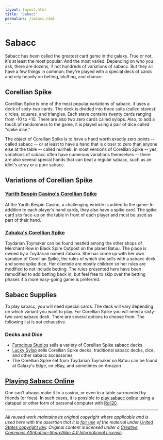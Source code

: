 ```yaml
---
layout: layout.html
title: 'Sabacc'
permalink: /sabacc.html
---
```


# Sabacc

<!-- ![](/Images/sabacc.jpg) -->

Sabacc has been called the greatest card game in the galaxy. True or not, it's at least the most popular. And the most varied. Depending on who you ask, there are dozens, if not hundreds of variations of sabacc. But they all have a few things in common: they're played with a special deck of cards and rely heavily on betting, bluffing, and chance.

## Corellian Spike

Corellian Spike is one of the most popular variations of sabacc. It uses a deck of sixty-two cards. The deck is divided into three suits (called staves): circles, squares, and triangles. Each stave contains twenty cards ranging from -10 to +10. There are also two zero cards called sylops. Also, to add a touch of randomness to the game, it is played using a pair of dice called "spike dice."

The object of Corellian Spike is to have a hand worth exactly zero points -- called sabacc -- or at least to have a hand that is closer to zero than anyone else at the table -- called nulrhek. In most versions of Corellian Spike -- yes, variations of sabacc often have numerous variations themselves -- there are also several special hands that can beat a regular sabacc, such as an idiot's array or a pure sabacc.

## Variations of Corellian Spike

### [Yarith Bespin Casino's Corellian Spike](/sabacc/yarith)

At the Yarith Bespin Casino, a challenging wrinkle is added to the game: In addition to each player's hand cards, they also have a spike card. The spike card sits face-up on the table in front of each player and must be used as part of their hand.

### [Zabaka's Corellian Spike](/sabacc/zabaka)

Toydarian Toymaker can be found nestled among the other shops of Merchant Row in Black Spire Outpost on the planet Batuu. The place is owned by a Toydarian named Zabaka. She has come up with her own variation of Corellian Spike, the rules of which she sells with a sabacc deck and some spike dice. Her clientele are mostly children so her rules are modified to not include betting. The rules presented here have been remodified to add betting back in, but feel free to skip over the betting phases if a more easy-going game is preferred.

## Sabacc Supplies

<!-- ![](/images/sabacc-set.png) -->

To play sabacc, you will need special cards. The deck will vary depending on which variant you want to play. For Corellian Spike you will need a sixty-two card sabacc deck. There are several options to choose from. The following list is not exhaustive.

### Decks and Dice

- [Furocious Studios](https://www.makeplayingcards.com/sell/furocious) sells a variety of Corellian Spike sabacc decks
- [Lucky Sylop](https://www.ebay.com/sch/luckysylop/m.html) sells Corellian Spike decks, traditional sabacc decks, dice, and other sabacc accessories
- The Corellian Spike set from Toydarian Toymaker on Batuu can be found at Galaxy's Edge, on eBay, and sometimes on Amazon

## [Playing Sabacc Online](/sabacc/playing-sabacc-on-roll20)

One can't always make it to a casino, or even to a table surrounded by friends (or foes). In such cases, it is possible to [play sabacc online](/sabacc/playing-sabacc-on-roll20) using a datapad or other form of personal computer with [Roll20](https://roll20.net/).

---

*All reused work maintains its original copyright where applicable and is used here with the assertion that it is [fair use](https://en.wikipedia.org/wiki/Fair_use) of the material under [United States copyright law](https://en.wikipedia.org/wiki/Copyright_law_of_the_United_States). Original content is licensed under a [Creative Commons Attribution-ShareAlike 4.0 International License](http://creativecommons.org/licenses/by-sa/4.0/).*
